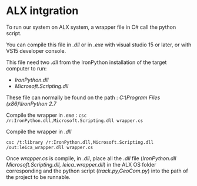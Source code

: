 # ALX intgration

To run our system on ALX system, a wrapper file in C# call the python script.

You can compile this file in *.dll* or in *.exe* with visual studio 15 or later, or with VS15 developer console.

This file need two *.dll* from the IronPython installation of the target computer to run:
- *IronPython.dll*
- *Microsoft.Scripting.dll*

These file can normally be found on the path :
*C:\Program Files (x86)\IronPython 2.7*

Compile the wrapper in *.exe* :
```csc /r:IronPython.dll,Microsoft.Scripting.dll wrapper.cs```

Compile the wrapper in *.dll*

```csc /t:library /r:IronPython.dll,Microsoft.Scripting.dll /out:leica_wrapper.dll wrapper.cs```

Once *wrapper.cs* is compile, in *.dll*, place all the *.dll* file (*IronPython.dll Microsoft.Scripting.dll, leica_wrapper.dll*) in the ALX OS folder corresponding and the python script (*track.py,GeoCom.py*) into the path of the project to be runnable.
